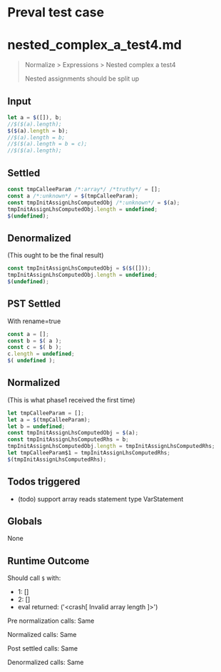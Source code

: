 # Preval test case

# nested_complex_a_test4.md

> Normalize > Expressions > Nested complex a test4
>
> Nested assignments should be split up

## Input

`````js filename=intro
let a = $([]), b;
//$($(a).length);
$($(a).length = b);
//$(a).length = b;
//$($(a).length = b = c);
//$($(a).length);
`````


## Settled


`````js filename=intro
const tmpCalleeParam /*:array*/ /*truthy*/ = [];
const a /*:unknown*/ = $(tmpCalleeParam);
const tmpInitAssignLhsComputedObj /*:unknown*/ = $(a);
tmpInitAssignLhsComputedObj.length = undefined;
$(undefined);
`````


## Denormalized
(This ought to be the final result)

`````js filename=intro
const tmpInitAssignLhsComputedObj = $($([]));
tmpInitAssignLhsComputedObj.length = undefined;
$(undefined);
`````


## PST Settled
With rename=true

`````js filename=intro
const a = [];
const b = $( a );
const c = $( b );
c.length = undefined;
$( undefined );
`````


## Normalized
(This is what phase1 received the first time)

`````js filename=intro
let tmpCalleeParam = [];
let a = $(tmpCalleeParam);
let b = undefined;
const tmpInitAssignLhsComputedObj = $(a);
const tmpInitAssignLhsComputedRhs = b;
tmpInitAssignLhsComputedObj.length = tmpInitAssignLhsComputedRhs;
let tmpCalleeParam$1 = tmpInitAssignLhsComputedRhs;
$(tmpInitAssignLhsComputedRhs);
`````


## Todos triggered


- (todo) support array reads statement type VarStatement


## Globals


None


## Runtime Outcome


Should call `$` with:
 - 1: []
 - 2: []
 - eval returned: ('<crash[ Invalid array length ]>')

Pre normalization calls: Same

Normalized calls: Same

Post settled calls: Same

Denormalized calls: Same
